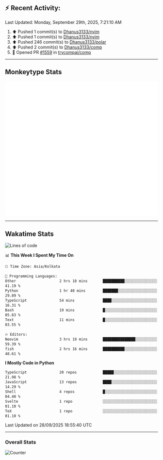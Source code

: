 ## :zap: Recent Activity:
<!--RECENT_ACTIVITY:last_update-->
Last Updated: Monday, September 29th, 2025, 7:21:10 AM
<!--RECENT_ACTIVITY:last_update_end-->
<!--RECENT_ACTIVITY:start-->
1. ⬆️ Pushed 1 commit(s) to [Dhanus3133/nvim](https://github.com/Dhanus3133/nvim)<br>
2. ⬆️ Pushed 1 commit(s) to [Dhanus3133/nvim](https://github.com/Dhanus3133/nvim)<br>
3. ⬆️ Pushed 246 commit(s) to [Dhanus3133/polar](https://github.com/Dhanus3133/polar)<br>
4. ⬆️ Pushed 2 commit(s) to [Dhanus3133/comp](https://github.com/Dhanus3133/comp)<br>
5. 💪 Opened PR [#1559](https://github.com/trycompai/comp/pull/1559) in [trycompai/comp](https://github.com/trycompai/comp)<br>
<!--RECENT_ACTIVITY:end-->

---

## Monkeytype Stats
<a href="https://monkeytype.com/profile/dhanus">
  <img src="https://raw.githubusercontent.com/Dhanus3133/Dhanus3133/monkeytype/monkeytype-lb.svg" alt="Monkeytype Profile" />
</a>

---

## Wakatime Stats
<!--START_SECTION:waka-->
![Lines of code](https://img.shields.io/badge/From%20Hello%20World%20I%27ve%20Written-4.9%20million%20lines%20of%20code-blue)

📊 **This Week I Spent My Time On** 

```text
🕑︎ Time Zone: Asia/Kolkata

💬 Programming Languages: 
Other                    2 hrs 18 mins       ██████████░░░░░░░░░░░░░░░   41.19 % 
Python                   1 hr 40 mins        ███████░░░░░░░░░░░░░░░░░░   29.89 % 
TypeScript               54 mins             ████░░░░░░░░░░░░░░░░░░░░░   16.31 % 
Bash                     19 mins             █░░░░░░░░░░░░░░░░░░░░░░░░   05.83 % 
Text                     11 mins             █░░░░░░░░░░░░░░░░░░░░░░░░   03.55 % 

🔥 Editors: 
Neovim                   3 hrs 19 mins       ███████████████░░░░░░░░░░   59.39 % 
fish                     2 hrs 16 mins       ██████████░░░░░░░░░░░░░░░   40.61 % 
```

**I Mostly Code in Python** 

```text
TypeScript               20 repos            █████░░░░░░░░░░░░░░░░░░░░   21.98 % 
JavaScript               13 repos            ████░░░░░░░░░░░░░░░░░░░░░   14.29 % 
Shell                    4 repos             █░░░░░░░░░░░░░░░░░░░░░░░░   04.40 % 
Svelte                   1 repo              ░░░░░░░░░░░░░░░░░░░░░░░░░   01.10 % 
TeX                      1 repo              ░░░░░░░░░░░░░░░░░░░░░░░░░   01.10 % 
```




 Last Updated on 28/09/2025 18:55:40 UTC
<!--END_SECTION:waka-->
---

### Overall Stats

<img src="https://moe-counter.glitch.me/get/@Dhanus3133?theme=asoul" alt="Counter" />
